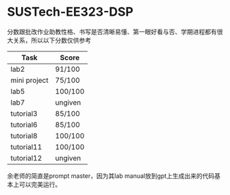 # SUSTech-EE323-DSP
分数跟批改作业助教性格、书写是否清晰易懂、第一眼好看与否、学期进程都有很大关系，所以以下分数仅供参考

| Task         | Score   |
| ------------ | ------- |
| lab2         | 91/100  |
| mini project | 75/100  |
| lab5         | 100/100 |
| lab7         | ungiven |
| tutorial3    | 85/100  |
| tutorial6    | 85/100  |
| tutorial8    | 100/100 |
| tutorial11   | 100/100 |
| tutorial12   | ungiven |

余老师的简直是prompt master，因为其lab manual放到gpt上生成出来的代码基本上可以完美运行。